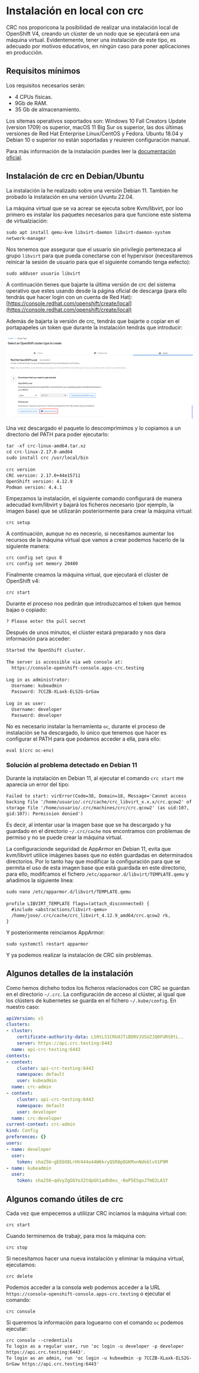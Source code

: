 # Instalación en local con crc

CRC nos proporicona la posibilidad de realizar una instalación local de OpenShift V4, creando un clúster de un nodo que se ejecutará een una máquina virtual. Evidentemente, tener una instalación de este tipo, es adecuado por motivos educativos, en ningún caso para poner aplicaciones en producción.

## Requisitos mínimos

Los requisitos necesarios serán:

* 4 CPUs físicas.
* 9Gb de RAM.
* 35 Gb de almacenamiento.

Los sitemas operativos soportados son: Windows 10 Fall Creators Update (version 1709) os superior, macOS 11 Big Sur os superior, las dos últimas versiones de Red Hat Enterprise Linux/CentOS y Fedora. Ubuntu 18.04 y Debian 10 o superior no están soportadas y reuieren configuración manual.

Para más información de la instalación puedes leer la [documentación oficial](https://crc.dev/crc/).

## Instalación de crc en Debian/Ubuntu

La instalación la he realizado sobre una versión Debian 11. También he probado la instalación en una versión Uvuntu 22.04.

La máquina virtual que se va acrear se ejecuta sobre Kvm/libvirt, por loo primero es instalar los paquetes necesarios para que funcione este sistema de virtualziación:

    sudo apt install qemu-kvm libvirt-daemon libvirt-daemon-system network-manager

Nos tenemos que assegurar que el usuario sin privilegio pertenezaca al grupo `libvirt` para que pueda conectarse con el hypervisor (necesitaremos reinicar la sesión de usuario para que el siguiente comando tenga eefecto):

    sudo adduser usuario libvirt

A continuación tienes que bajarte la última versión de crc del sistema operativo que estes usando desde la página oficial de descarga (para ello tendrás que hacer login con un cuenta de Red Hat): [https://console.redhat.com/openshift/create/local](https://console.redhat.com/openshift/create/local)

Además de bajarta la versión de crc, tendrás que bajarte o copiar en el portapapeles un token que durante la instalación tendrás que introducir:

![crc](img/crc1.png)

Una vez descargado el paquete lo descomprimimos y lo copiamos a un directorio del PATH para poder ejecutarlo:

    tar -xf crc-linux-amd64.tar.xz
    cd crc-linux-2.17.0-amd64
    sudo install crc /usr/local/bin

    crc version
    CRC version: 2.17.0+44e15711
    OpenShift version: 4.12.9
    Podman version: 4.4.1

Empezamos la instalación, el siguiente comando configurará de manera adecudad kvm/libvirt y bajará los ficheros necesario (por ejemplo, la imagen base) que se utilizarán posteriormente para crear la máquina virtual:

    crc setup

A continuación, aunque no es necesrio, si necesitamos aumentar los recursos de la máquina virtual que vamos a crear podemos hacerlo de la siguiente manera:

    crc config set cpus 8
    crc config set memory 20480

Finalmente creamos la máquina virtual, que ejecutará el clúster de OpenShift v4:

    crc start

Durante el proceso nos pedirán que introduzcamos el token que hemos bajao o copiado:

    ? Please enter the pull secret  

Después de unos mínutos, el clúster estará preparado y nos dara información para acceder:

    Started the OpenShift cluster.

    The server is accessible via web console at:
      https://console-openshift-console.apps-crc.testing

    Log in as administrator:
      Username: kubeadmin
      Password: 7CCZB-XLaxk-ELS2G-GrGaw

    Log in as user:
      Username: developer
      Password: developer

No es necesario instalar la herramienta `oc`, durante el proceso de instalación se ha descargado, lo único que tenemos que hacer es configurar el PATH para que podamos acceder a ella, para ello:

    eval $(crc oc-env)
    
### Solución al problema detectado en Debian 11

Durante la instalación en Debian 11, al ejecutar el comando `crc start` me aparecía un error del tipo:

    Failed to start: virError(Code=38, Domain=18, Message='Cannot access backing file '/home/usuario/.crc/cache/crc_libvirt_x.x.x/crc.qcow2' of storage file '/home/usuario/.crc/machines/crc/crc.qcow2' (as uid:107, gid:107): Permission denied')

Es decir, al intentar usar la imagen base que se ha descargado y ha guardado en el directorio `~/.crc/cache` nos encontramos con problemas de permiso y no se puede crear la máquina virtual.

La configuracionde seguridad de AppArmor en Debian 11, evita que kvm/libvirt utilice imágenes bases que no estén guardadas en determinados directorios. Por lo tanto hay que modificar la configuración para que se permita el uso de esta imagen base que está guardada en este directorio, para ello, modifcamos el fichero `/etc/apparmor.d/libvirt/TEMPLATE.qemu` y añadimos la siguiente línea:

    sudo nano /etc/apparmor.d/libvirt/TEMPLATE.qemu

    profile LIBVIRT_TEMPLATE flags=(attach_disconnected) {
      #include <abstractions/libvirt-qemu>
      /home/jose/.crc/cache/crc_libvirt_4.12.9_amd64/crc.qcow2 rk,
    }

Y posteriormente reinciamos AppArmor:

    sudo systemctl restart apparmor

Y ya podemos realizar la instalación de CRC siin problemas.

## Algunos detalles de la instalación

Como hemos dicheho todos los ficheros relacionados con CRC se guardan en el directorio `~/.crc`.
La configuración de acceso al clúster, al igual que los clústers de kubernetes se guarda en el fichero `~/.kube/config`. En nuestro caso:

```yaml
apiVersion: v1
clusters:
- cluster:
    certificate-authority-data: LS0tLS1CRUdJTiBDRVJUSUZJQ0FURS0tL..
    server: https://api.crc.testing:6443
  name: api-crc-testing:6443
contexts:
- context:
    cluster: api-crc-testing:6443
    namespace: default
    user: kubeadmin
  name: crc-admin
- context:
    cluster: api-crc-testing:6443
    namespace: default
    user: developer
  name: crc-developer
current-context: crc-admin
kind: Config
preferences: {}
users:
- name: developer
  user:
    token: sha256~gEE6O8LrHV444o44W6kryQSR8pDGKMxnNdkblvX1P9M
- name: kubeadmin
  user:
    token: sha256~qdvyZgGGYo32tdpGh1adh8eu_-NaP5ESgoJTmD2LA1Y
```
## Algunos comando útiles de crc

Cada vez que empecemos a utiliizar CRC inciamos la máquina virtual con:

    crc start

Cuando terminemos de trabajr, para mos la máquina con:

    crc stop

Si necesitamos hacer una nueva instalación y eliminar la máquina virtual, ejecutamos:

    crc delete

Podemos acceder a la consola web podemos acceder a la URL `https://console-openshift-console.apps-crc.testing` o ejecutar el comando:

    crc console

Si queremos la información para loguearno con el comando `oc` podemos ejecutar:

    crc console --credentials
    To login as a regular user, run 'oc login -u developer -p developer https://api.crc.testing:6443'.
    To login as an admin, run 'oc login -u kubeadmin -p 7CCZB-XLaxk-ELS2G-GrGaw https://api.crc.testing:6443'




